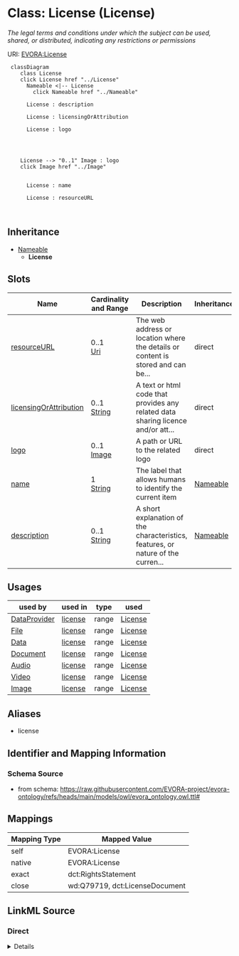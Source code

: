 

# Class: License (License)


_The legal terms and conditions under which the subject can be used, shared, or distributed, indicating any restrictions or permissions_





URI: [EVORA:License](https://raw.githubusercontent.com/EVORA-project/evora-ontology/refs/heads/main/models/owl/evora_ontology.owl.ttl#License)






```mermaid
 classDiagram
    class License
    click License href "../License"
      Nameable <|-- License
        click Nameable href "../Nameable"
      
      License : description
        
      License : licensingOrAttribution
        
      License : logo
        
          
    
    
    License --> "0..1" Image : logo
    click Image href "../Image"

        
      License : name
        
      License : resourceURL
        
      
```





## Inheritance
* [Nameable](Nameable.md)
    * **License**



## Slots

| Name | Cardinality and Range | Description | Inheritance |
| ---  | --- | --- | --- |
| [resourceURL](resourceURL.md) | 0..1 <br/> [Uri](Uri.md) | The web address or location where the details or content is stored and can be... | direct |
| [licensingOrAttribution](licensingOrAttribution.md) | 0..1 <br/> [String](String.md) | A text or html code that provides any related data sharing licence and/or att... | direct |
| [logo](logo.md) | 0..1 <br/> [Image](Image.md) | A path or URL to the related logo | direct |
| [name](name.md) | 1 <br/> [String](String.md) | The label that allows humans to identify the current item | [Nameable](Nameable.md) |
| [description](description.md) | 0..1 <br/> [String](String.md) | A short explanation of the characteristics, features, or nature of the curren... | [Nameable](Nameable.md) |





## Usages

| used by | used in | type | used |
| ---  | --- | --- | --- |
| [DataProvider](DataProvider.md) | [license](license.md) | range | [License](License.md) |
| [File](File.md) | [license](license.md) | range | [License](License.md) |
| [Data](Data.md) | [license](license.md) | range | [License](License.md) |
| [Document](Document.md) | [license](license.md) | range | [License](License.md) |
| [Audio](Audio.md) | [license](license.md) | range | [License](License.md) |
| [Video](Video.md) | [license](license.md) | range | [License](License.md) |
| [Image](Image.md) | [license](license.md) | range | [License](License.md) |




## Aliases


* license



## Identifier and Mapping Information







### Schema Source


* from schema: https://raw.githubusercontent.com/EVORA-project/evora-ontology/refs/heads/main/models/owl/evora_ontology.owl.ttl#




## Mappings

| Mapping Type | Mapped Value |
| ---  | ---  |
| self | EVORA:License |
| native | EVORA:License |
| exact | dct:RightsStatement |
| close | wd:Q79719, dct:LicenseDocument |







## LinkML Source

<!-- TODO: investigate https://stackoverflow.com/questions/37606292/how-to-create-tabbed-code-blocks-in-mkdocs-or-sphinx -->

### Direct

<details>
```yaml
name: License
description: The legal terms and conditions under which the subject can be used, shared,
  or distributed, indicating any restrictions or permissions
title: License
from_schema: https://raw.githubusercontent.com/EVORA-project/evora-ontology/refs/heads/main/models/owl/evora_ontology.owl.ttl#
aliases:
- license
exact_mappings:
- dct:RightsStatement
close_mappings:
- wd:Q79719
- dct:LicenseDocument
is_a: Nameable
slots:
- resourceURL
- licensingOrAttribution
- logo
slot_usage:
  resourceURL:
    name: resourceURL
    description: The web address or location where the details or content is stored
      and can be accessed or downloaded.
    title: resource URL
    exact_mappings:
    - dct:license
    close_mappings:
    - schema:url
    range: uri
    required: false
    multivalued: false
  licensingOrAttribution:
    name: licensingOrAttribution
    description: A text or html code that provides any related data sharing licence
      and/or attribution
    title: licensing or attribution
    exact_mappings:
    - dct:rights
    close_mappings:
    - schema:license
    range: string
    required: false
    multivalued: false
  logo:
    name: logo
    description: A path or URL to the related logo
    title: logo
    range: Image
    required: false
    multivalued: false

```
</details>

### Induced

<details>
```yaml
name: License
description: The legal terms and conditions under which the subject can be used, shared,
  or distributed, indicating any restrictions or permissions
title: License
from_schema: https://raw.githubusercontent.com/EVORA-project/evora-ontology/refs/heads/main/models/owl/evora_ontology.owl.ttl#
aliases:
- license
exact_mappings:
- dct:RightsStatement
close_mappings:
- wd:Q79719
- dct:LicenseDocument
is_a: Nameable
slot_usage:
  resourceURL:
    name: resourceURL
    description: The web address or location where the details or content is stored
      and can be accessed or downloaded.
    title: resource URL
    exact_mappings:
    - dct:license
    close_mappings:
    - schema:url
    range: uri
    required: false
    multivalued: false
  licensingOrAttribution:
    name: licensingOrAttribution
    description: A text or html code that provides any related data sharing licence
      and/or attribution
    title: licensing or attribution
    exact_mappings:
    - dct:rights
    close_mappings:
    - schema:license
    range: string
    required: false
    multivalued: false
  logo:
    name: logo
    description: A path or URL to the related logo
    title: logo
    range: Image
    required: false
    multivalued: false
attributes:
  resourceURL:
    name: resourceURL
    description: The web address or location where the details or content is stored
      and can be accessed or downloaded.
    title: resource URL
    from_schema: https://raw.githubusercontent.com/EVORA-project/evora-ontology/refs/heads/main/models/owl/evora_ontology.owl.ttl#
    exact_mappings:
    - dct:license
    close_mappings:
    - schema:url
    rank: 1000
    alias: resourceURL
    owner: License
    domain_of:
    - License
    - Certification
    range: uri
    required: false
    multivalued: false
  licensingOrAttribution:
    name: licensingOrAttribution
    description: A text or html code that provides any related data sharing licence
      and/or attribution
    title: licensing or attribution
    from_schema: https://raw.githubusercontent.com/EVORA-project/evora-ontology/refs/heads/main/models/owl/evora_ontology.owl.ttl#
    exact_mappings:
    - dct:rights
    close_mappings:
    - schema:license
    rank: 1000
    alias: licensingOrAttribution
    owner: License
    domain_of:
    - License
    range: string
    required: false
    multivalued: false
  logo:
    name: logo
    description: A path or URL to the related logo
    title: logo
    from_schema: https://raw.githubusercontent.com/EVORA-project/evora-ontology/refs/heads/main/models/owl/evora_ontology.owl.ttl#
    rank: 1000
    alias: logo
    owner: License
    domain_of:
    - PersonOrOrganization
    - License
    - Certification
    range: Image
    required: false
    multivalued: false
  name:
    name: name
    description: The label that allows humans to identify the current item
    title: name
    comments:
    - 'The title of the item should be as short and descriptive as possible. E.g.
      for virus products it should basically be based on the following Pattern:

      "Virus name", "virus host type", "collection year", "country of collection"
      ex "suspected epidemiological origin", "genotype", "strain", "variant name or
      specific feature"'
    from_schema: https://raw.githubusercontent.com/EVORA-project/evora-ontology/refs/heads/main/models/owl/evora_ontology.owl.ttl#
    exact_mappings:
    - dct:title
    close_mappings:
    - rdfs:label
    rank: 1000
    alias: name
    owner: License
    domain_of:
    - Nameable
    range: string
    required: true
    multivalued: false
  description:
    name: description
    description: A short explanation of the characteristics, features, or nature of
      the current item
    title: description
    comments:
    - 'Describe this item in few lines. This description will serve as a summary to
      present the item.

      '
    from_schema: https://raw.githubusercontent.com/EVORA-project/evora-ontology/refs/heads/main/models/owl/evora_ontology.owl.ttl#
    exact_mappings:
    - dct:description
    rank: 1000
    alias: description
    owner: License
    domain_of:
    - Nameable
    range: string
    required: false
    multivalued: false

```
</details>